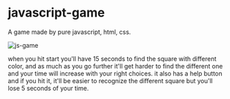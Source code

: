 # javascript-game

A game made by pure javascript, html, css.

![js-game](https://user-images.githubusercontent.com/64223524/165794746-36c25719-d178-49d5-bbb7-b5799737fa7a.png)

when you hit start you'll have 15 seconds to find the square with different color, and as much as you go further it'll get harder to find the different one and your time will increase with your right choices.
it also has a help button and if you hit it, it'll be easier to recognize the different square but you'll lose 5 seconds of your time.
